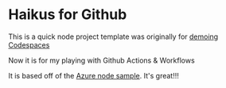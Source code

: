 
# Haikus for Github


This is a quick node project template was originally for [demoing Codespaces](https://github.com/2percentsilk/haikus-for-codespaces)

Now it is for my playing with Github Actions & Workflows

It is based off of the [Azure node sample](https://github.com/Azure-Samples/nodejs-docs-hello-world). It's great!!!
